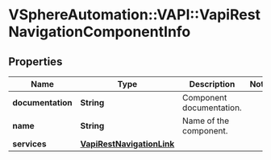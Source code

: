 # VSphereAutomation::VAPI::VapiRestNavigationComponentInfo

## Properties
Name | Type | Description | Notes
------------ | ------------- | ------------- | -------------
**documentation** | **String** | Component documentation. | 
**name** | **String** | Name of the component. | 
**services** | [**VapiRestNavigationLink**](VapiRestNavigationLink.md) |  | 


